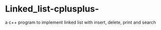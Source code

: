 # Linked_list-cplusplus-
a c++ program to implement linked list with insert, delete, print and search 
